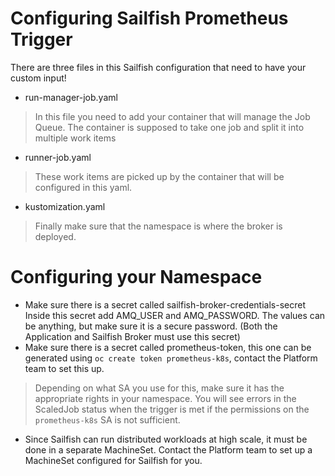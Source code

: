 # Configuring Sailfish Prometheus Trigger

There are three files in this Sailfish configuration that need to have your custom input!

 - run-manager-job.yaml
 > In this file you need to add your container that will manage the Job Queue. The container is supposed to take one job and split it into multiple work items
 - runner-job.yaml 
 > These work items are picked up by the container that will be configured in this yaml.
 - kustomization.yaml
 > Finally make sure that the namespace is where the broker is deployed.


# Configuring your Namespace
- Make sure there is a secret called sailfish-broker-credentials-secret
Inside this secret add AMQ_USER and AMQ_PASSWORD. The values can be anything, but make sure it is a secure password. (Both the Application and Sailfish Broker must use this secret)
- Make sure there is a secret called prometheus-token, this one can be generated using `oc create token prometheus-k8s`, contact the Platform team to set this up.
> Depending on what SA you use for this, make sure it has the appropriate rights in your namespace. You will see errors in the ScaledJob status when the trigger is met if the permissions on the `prometheus-k8s` SA is not sufficient.
- Since Sailfish can run distributed workloads at high scale, it must be done in a separate MachineSet. Contact the Platform team to set up a MachineSet configured for Sailfish for you.
